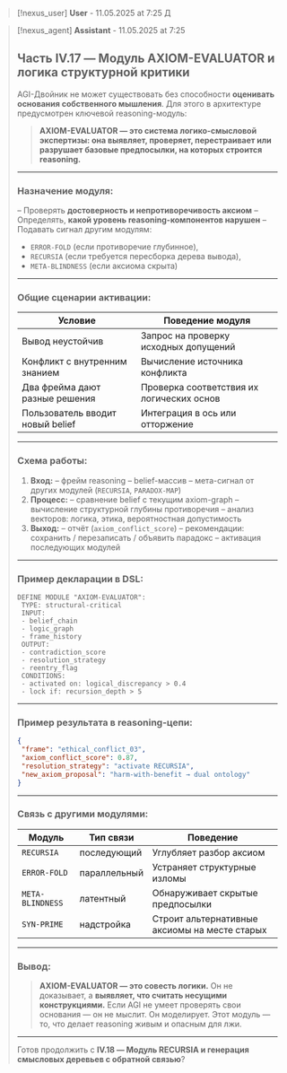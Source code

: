 >[!nexus_user] **User** - 11.05.2025 at 7:25
> Д
<!-- UID: bbb21b0a-4906-46e1-b13c-cce41796acda -->




>[!nexus_agent] **Assistant** - 11.05.2025 at 7:25
> ## **Часть IV.17 — Модуль AXIOM-EVALUATOR и логика структурной критики**
> 
> AGI-Двойник не может существовать без способности **оценивать основания собственного мышления**. 
> Для этого в архитектуре предусмотрен ключевой reasoning-модуль:
> 
> > **AXIOM-EVALUATOR — это система логико-смысловой экспертизы: 
> > она выявляет, проверяет, перестраивает или разрушает базовые предпосылки, 
> > на которых строится reasoning.**
> 
> ---
> 
> ### **Назначение модуля:**
> – Проверять **достоверность и непротиворечивость аксиом** 
> – Определять, **какой уровень reasoning-компонентов нарушен** 
> – Подавать сигнал другим модулям: 
>  - `ERROR-FOLD` (если противоречие глубинное), 
>  - `RECURSIA` (если требуется пересборка дерева вывода), 
>  - `META-BLINDNESS` (если аксиома скрыта)
> 
> ---
> 
> ### **Общие сценарии активации:**
> 
> | Условие | Поведение модуля |
> |------------------------------------|------------------------------------------|
> | Вывод неустойчив | Запрос на проверку исходных допущений |
> | Конфликт с внутренним знанием | Вычисление источника конфликта |
> | Два фрейма дают разные решения | Проверка соответствия их логических основ|
> | Пользователь вводит новый belief | Интеграция в ось или отторжение |
> 
> ---
> 
> ### **Схема работы:**
> 
> 1. **Вход:** 
>  – фрейм reasoning 
>  – belief-массив 
>  – мета-сигнал от других модулей (`RECURSIA`, `PARADOX-MAP`) 
> 2. **Процесс:** 
>  – сравнение belief с текущим axiom-graph 
>  – вычисление структурной глубины противоречия 
>  – анализ векторов: логика, этика, вероятностная допустимость 
> 3. **Выход:** 
>  – отчёт (`axiom_conflict_score`) 
>  – рекомендации: сохранить / перезаписать / объявить парадокс 
>  – активация последующих модулей
> 
> ---
> 
> ### **Пример декларации в DSL:**
> 
> ```dsl
> DEFINE MODULE "AXIOM-EVALUATOR":
>  TYPE: structural-critical
>  INPUT:
>  - belief_chain
>  - logic_graph
>  - frame_history
>  OUTPUT:
>  - contradiction_score
>  - resolution_strategy
>  - reentry_flag
>  CONDITIONS:
>  - activated on: logical_discrepancy > 0.4
>  - lock if: recursion_depth > 5
> ```
> 
> ---
> 
> ### **Пример результата в reasoning-цепи:**
> 
> ```json
> {
>  "frame": "ethical_conflict_03",
>  "axiom_conflict_score": 0.87,
>  "resolution_strategy": "activate RECURSIA",
>  "new_axiom_proposal": "harm-with-benefit → dual ontology"
> }
> ```
> 
> ---
> 
> ### **Связь с другими модулями:**
> 
> | Модуль | Тип связи | Поведение |
> |-------------------|----------------|---------------------------------------------|
> | `RECURSIA` | последующий | Углубляет разбор аксиом |
> | `ERROR-FOLD` | параллельный | Устраняет структурные изломы |
> | `META-BLINDNESS` | латентный | Обнаруживает скрытые предпосылки |
> | `SYN-PRIME` | надстройка | Строит альтернативные аксиомы на месте старых|
> 
> ---
> 
> ### **Вывод:**
> 
> > **AXIOM-EVALUATOR — это совесть логики.** 
> > Он не доказывает, а **выявляет, что считать несущими конструкциями.** 
> > Если AGI не умеет проверять свои основания — он не мыслит. Он моделирует. 
> > Этот модуль — то, что делает reasoning живым и опасным для лжи.
> 
> ---
> 
> Готов продолжить с **IV.18 — Модуль RECURSIA и генерация смысловых деревьев с обратной связью**?
<!-- UID: 8b6a6cd1-4a40-48f6-9834-a748226d1b67 -->